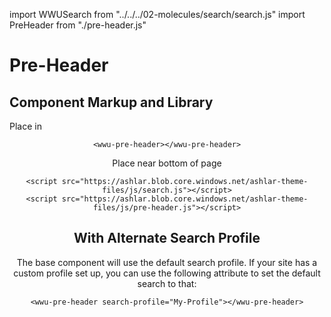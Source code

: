 import WWUSearch from "../../../02-molecules/search/search.js"
import PreHeader from "./pre-header.js"

# Pre-Header
<wwu-pre-header></wwu-pre-header>

## Component Markup and Library
Place in <header>

```
<wwu-pre-header></wwu-pre-header>
```

Place near bottom of page
```
<script src="https://ashlar.blob.core.windows.net/ashlar-theme-files/js/search.js"></script>
<script src="https://ashlar.blob.core.windows.net/ashlar-theme-files/js/pre-header.js"></script>
```

## With Alternate Search Profile
The base component will use the default search profile. If your site has a custom profile set up, you can use the following attribute to set the default search to that:

```
<wwu-pre-header search-profile="My-Profile"></wwu-pre-header>
```

